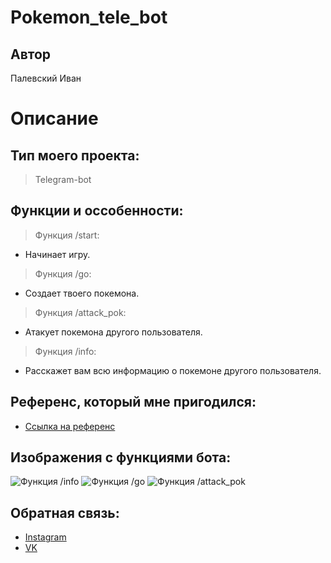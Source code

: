 # Pokemon_tele_bot
## Автор
Палевский Иван
# Описание

## Тип моего проекта:
> Telegram-bot

## Функции и оссобенности:

> Функция /start:
- Начинает игру.

> Функция /go:
- Создает твоего покемона.

> Функция /attack_pok:
- Атакует покемона другого пользователя.

> Функция /info:
- Расскажет вам всю информацию о покемоне другого пользователя.

## Референс, который мне пригодился:
- [Ссылка на референс](https://github.com/IvanPalevsky/global_warming.git)

## Изображения с функциями бота:
![Функция /info](https://github.com/IvanPalevsky/Pokemon_tele_bot/assets/132829974/0eced2dc-dc04-46a8-a9b6-c884c9ae83c6)
![Функция /go](https://github.com/IvanPalevsky/Pokemon_tele_bot/assets/132829974/65724ab8-b76e-4ca9-81ab-378f54afcfda)
![Функция /attack_pok](https://github.com/IvanPalevsky/Pokemon_tele_bot/assets/132829974/731393f8-b444-463d-8154-7cab83103527)

## Обратная связь:
- [Instagram](https://www.instagram.com/chll_killer/)
- [VK](https://vk.com/id543558031)
